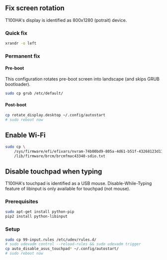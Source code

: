 ## Fix screen rotation

T100HA's display is identified as 800x1280 (potrait) device. 

### Quick fix

```bash
xrandr -o left
```

### Permanent fix

#### Pre-boot

This configuration rotates pre-boot screen into landscape (and skips GRUB bootloader). 

```bash
sudo cp grub /etc/default/
```

#### Post-boot

```bash
cp rotate_display.desktop ~/.config/autostart
# sudo reboot now
```

## Enable Wi-Fi

```bash
sudo cp \
    /sys/firmware/efi/efivars/nvram-74b00bd9-805a-4d61-b51f-43268123d113 \
    /lib/firmware/brcm/brcmfmac43340-sdio.txt
```

## Disable touchpad when typing

T100HA's touchpad is identified as a USB mouse. 
Disable-While-Typing feature of libinput is only available for touchpad (not mouse). 

### Prerequisites

```bash
sudo apt-get install python-pip
pip2 install python-libinput
```

### Setup

```bash
sudo cp 99-input.rules /etc/udev/rules.d/
# sudo udevadm control --reload-rules && sudo udevadm trigger
cp auto_disable_asus_touchpad* ~/.config/autostart/
# sudo reboot now
```
